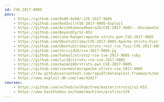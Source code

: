 ```yaml
---
id: CVE-2017-9805
pocs:
    - https://github.com/0x00-0x00/-CVE-2017-9805
    - https://github.com/0xd3vil/CVE-2017-9805-Exploit
    - https://github.com/AvishkaSenadheera20/CVE-2017-9805---Documentation---IT19143378
    - https://github.com/BeyondCy/S2-052
    - https://github.com/Lone-Ranger/apache-struts-pwn_CVE-2017-9805
    - https://github.com/UbuntuStrike/CVE-2017-9805-Apache-Struts-Fuzz-N-Sploit
    - https://github.com/UbuntuStrike/struts_rest_rce_fuzz-CVE-2017-9805-
    - https://github.com/chrisjd20/cve-2017-9805.py
    - https://github.com/hahwul/struts2-rce-cve-2017-9805-ruby
    - https://github.com/luc10/struts-rce-cve-2017-9805
    - https://github.com/mazen160/struts-pwn_CVE-2017-9805
    - https://github.com/rvermeulen/apache-struts-cve-2017-9805
    - https://raw.githubusercontent.com/rapid7/metasploit-framework/master/modules/exploits/multi/http/struts2_rest_xstream.rb
    - https://www.exploit-db.com/raw/42627
courses:
    - https://github.com/vulhub/vulhub/tree/master/struts2/s2-052
    - https://www.hackthebox.eu/home/machines/profile/129
---
```

